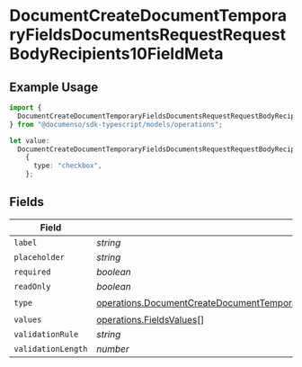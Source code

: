 # DocumentCreateDocumentTemporaryFieldsDocumentsRequestRequestBodyRecipients10FieldMeta

## Example Usage

```typescript
import {
  DocumentCreateDocumentTemporaryFieldsDocumentsRequestRequestBodyRecipients10FieldMeta,
} from "@documenso/sdk-typescript/models/operations";

let value:
  DocumentCreateDocumentTemporaryFieldsDocumentsRequestRequestBodyRecipients10FieldMeta =
    {
      type: "checkbox",
    };
```

## Fields

| Field                                                                                                                                                                                                                        | Type                                                                                                                                                                                                                         | Required                                                                                                                                                                                                                     | Description                                                                                                                                                                                                                  |
| ---------------------------------------------------------------------------------------------------------------------------------------------------------------------------------------------------------------------------- | ---------------------------------------------------------------------------------------------------------------------------------------------------------------------------------------------------------------------------- | ---------------------------------------------------------------------------------------------------------------------------------------------------------------------------------------------------------------------------- | ---------------------------------------------------------------------------------------------------------------------------------------------------------------------------------------------------------------------------- |
| `label`                                                                                                                                                                                                                      | *string*                                                                                                                                                                                                                     | :heavy_minus_sign:                                                                                                                                                                                                           | N/A                                                                                                                                                                                                                          |
| `placeholder`                                                                                                                                                                                                                | *string*                                                                                                                                                                                                                     | :heavy_minus_sign:                                                                                                                                                                                                           | N/A                                                                                                                                                                                                                          |
| `required`                                                                                                                                                                                                                   | *boolean*                                                                                                                                                                                                                    | :heavy_minus_sign:                                                                                                                                                                                                           | N/A                                                                                                                                                                                                                          |
| `readOnly`                                                                                                                                                                                                                   | *boolean*                                                                                                                                                                                                                    | :heavy_minus_sign:                                                                                                                                                                                                           | N/A                                                                                                                                                                                                                          |
| `type`                                                                                                                                                                                                                       | [operations.DocumentCreateDocumentTemporaryFieldsDocumentsRequestRequestBodyRecipients10FieldMetaType](../../models/operations/documentcreatedocumenttemporaryfieldsdocumentsrequestrequestbodyrecipients10fieldmetatype.md) | :heavy_check_mark:                                                                                                                                                                                                           | N/A                                                                                                                                                                                                                          |
| `values`                                                                                                                                                                                                                     | [operations.FieldsValues](../../models/operations/fieldsvalues.md)[]                                                                                                                                                         | :heavy_minus_sign:                                                                                                                                                                                                           | N/A                                                                                                                                                                                                                          |
| `validationRule`                                                                                                                                                                                                             | *string*                                                                                                                                                                                                                     | :heavy_minus_sign:                                                                                                                                                                                                           | N/A                                                                                                                                                                                                                          |
| `validationLength`                                                                                                                                                                                                           | *number*                                                                                                                                                                                                                     | :heavy_minus_sign:                                                                                                                                                                                                           | N/A                                                                                                                                                                                                                          |